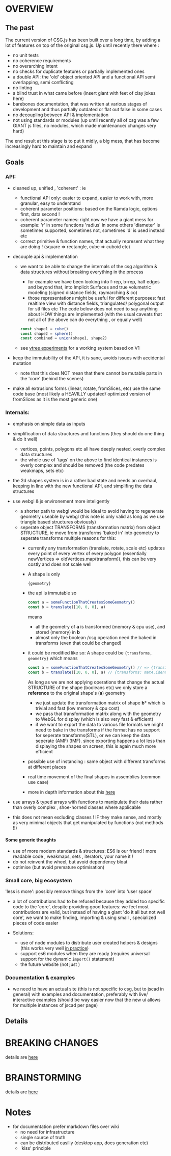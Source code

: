 

# OVERVIEW

## The past

The current version of CSG.js has been built over  a long time, by adding a lot of features on top of the original csg.js.
Up until recently there where :
  - no unit tests
  - no coherence requirements
  - no overarching intent
  - no checks for duplicate features or partially implemented ones
  - a double API: the 'old' object oriented API and a functional API semi overlapping, semi conflicting
  - no linting
  - a blind trust in what came before (insert giant with feet of clay jokes here)
  - barebones documentation, that was written at various stages of development and thus partially outdated or flat out 
  false in some cases
  - no decoupling between API & implementation
  - not using standards or modules (up until recently all of csg was a few GIANT js files, no modules, which made maintenance/ changes very hard)

The end result at this stage is to put it midly, a big mess, that has become increasingly hard to maintain and expand

## Goals

### API: 
  - cleaned up, unified , 'coherent' : ie 
    - functional API only: easier to expand, easier to work with, more granular, easy to understand
    - coherent parameter positions: based on the Ramda logic, options first, data second ! 
    - coherent parameter names: right now we have a giant mess for example: 
      'r' in some functions
      'radius' in some others
      'diameter' is sometimes supported, sometimes not, sometimes 'd' is used instead etc
    - correct primitive & function names, that actually represent what they are doing ! (square => rectangle, cube => cuboid etc)
  
  - decouple api & implementation
    - we want to be able to change the internals of the csg algorithm & data structures without breaking everything
    in the process
      - for example we have been looking into f-rep, b-rep, half edges and beyond that, into Implicit Surfaces and true volumetric modeling (signed distance fields, raymarching & co)
      -  those representations might be useful for different purposes: fast realtime view with distance fields, triangulated/ polygonal output for stl files etc
      The code below does not need to say anything about HOW things are implemented (with the usual caveats that not all of the above can do everything , or equaly well)
  
      ```javascript 
      const shape1 = cube()
      const shape2 = sphere()
      const combined = union(shape1, shape2)
      ``` 
    
    - see [vtree experiments](https://github.com/kaosat-dev/jscad-tree-experiments) for a working system based on V1
  
  - keep the immutability of the API, it is sane, avoids issues with accidental mutation
    - note that this does NOT mean that there cannot be mutable parts in the 'core' (behind the scenes)
  - make all extrusions forms (linear, rotate, fromSlices, etc) use the same code base (most likely a HEAVILLY updated/ optimized version of fromSlices as it is the most generic one)
  
### Internals: 
  - emphasis on simple data as inputs

  - simplification of data structures and functions (they should do one thing & do it well)
    - vertices, points, polygons etc all have deeply nested, overly complex data structures
    - the whole use of 'tags' on the above to find identical instances is overly complex and should be removed (the code predates weakmaps, sets etc)
  
  - the 2d shapes system is in a rather bad state and needs an overhaul, keeping in line with the new functional API,
  and simplifing the data structures

  - use webgl & js environement more inteligently
    - a shorter path to webgl would be ideal to avoid having to regenerate geometry useable by webgl (this note is only valid as long as we use triangle based structures obviously)
    - seperate object TRANSFORMS (transformation matrix) from object STRUCTURE, ie move from transforms 'baked in'
    into geometry to seperate transforms
      multiple reasons for this:
        * currently any transformation (translate, rotate, scale etc) updates every point of every vertex of every polygon (essentially newVertices => oldVertices.map(transform)), this can be very costly and does not scale well
        * A shape is only 
          ```javascript
          {geometry}
          ```
        * the api is immutable so 
          ```javascript
          const a = someFunctionThatCreatesSomeGeometry()
          const b = translate([10, 0, 0], a)
          ```
          means
          - all the geometry of **a** is transformed (memory & cpu use), and stored (memory) in **b**
          - almost only the boolean /csg operation need the baked in transforms (even that could be changed)

        * it could be modified like so:
          A shape could be ```{transforms, geometry}```
          which means
          ```javascript
          const a = someFunctionThatCreatesSomeGeometry() // => {transforms: mat4.identity(), geometry}
          const b = translate([10, 0, 0], a) // {transforms: mat4.identity() * mat4.translation([10, 0,0]), geometry }
          ```
          As long as we are not applying operations that change the actual STRUCTURE of the shape (booleans etc) 
          we only store a **reference** to the original shape's (**a**) geometry
          * we just update the transformation matrix of shape **b*** which is trivial and fast (low memory & cpu cost)
          * we pass that transformation matrix along with the geometry to WebGL for display (which is also very fast & efficient)
          * if we want to export the data to various file formats we might need to bake in the transforms if the format has no support for seperate transforms(STL), or we can keep the data seperate (AMF/ 3MF).
          since exporting happens a lot less than displaying the shapes on screen, this is again much more efficient

        * possible use of instancing : same object with different transforms at different places
        * real time movement of the final shapes in assemblies (common use case)
        * more in depth information about this [here](./V2-BRAINSTORM.md##capabilities)
        
  
  - use arrays & typed arrays with functions to manipulate their data rather than overly complex , shoe-horned classes where applicable

  - this does not mean excluding classes ! IF they make sense, and mostly as very minimal objects that get manipulated by functions (not methods !!) 


 #### Some generic thoughts

  - use of more modern standards & structures: ES6 is our friend ! more readable code , weakmaps, sets , iterators, your name it !
  - do not reinvent the wheel, but avoid dependency bloat
  - optimise (but avoid premature optimisation)

### Small core, big ecosystem 

'less is more': possibly remove things from the 'core' into 'user space' 
  - a lot of contributions had to be refused because they added too specific code to the 'core', despite providing good
  features: we feel most contributions are valid, but instead of having a giant 'do it all but not well core', we want to make finding, importing & using small , specialized pieces of code easier

  - Solutions:
    - use of node modules to distribute user created helpers & designs (this works very well [in practice](https://github.com/PiRo-bots/kiwikee/tree/master/cad/kiwikee))
    - support es6 modules when they are ready (requires universal support for the dynamic `import()` statement)
    - the future website (not just )

### Documentation & examples

- we need to have an actual site (this is not specific to csg, but to jscad in general) with examples and documentation, preferably with live/ interactive examples (should be way easier now that the new ui allows for multiple instances of jscad per page)

## Details

# BREAKING CHANGES

details are [here](V2-BREAKING-CHANGES.md)

# BRAINSTORMING

details are [here](V2-BRAINSTORM.md)

# Notes

- for documentation prefer markdown files over wiki
  - no need for infrastructure
  - single source of truth
  - can be distributed easilly (desktop app, docs generation etc)
  - 'kiss' principle


